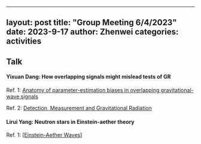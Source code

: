 
---
layout: post
title:  "Group Meeting 6/4/2023"
date:   2023-9-17
author: Zhenwei
categories: activities
---


## Talk

#### Yixuan Dang: How overlapping signals might mislead tests of GR

Ref. 1: [Anatomy of parameter-estimation biases in overlapping gravitational-wave signals](https://arxiv.org/abs/2304.06734)

Ref. 2: [Detection, Measurement and Gravitational Radiation](https://arxiv.org/abs/gr-qc/9209010)


#### Lirui Yang: Neutron stars in Einstein-aether theory

Ref. 1: [[Einstein-Aether Waves](https://arxiv.org/abs/gr-qc/0402005v2)]
